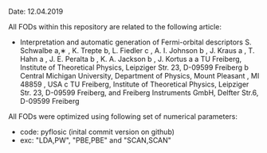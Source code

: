 Date: 12.04.2019 

All FODs within this repository are related to the following article:   

* Interpretation and automatic generation of Fermi-orbital descriptors
S. Schwalbe a,∗ , K. Trepte b, L. Fiedler c , A. I. Johnson b , J. Kraus a , T. Hahn a , J. E. Peralta b , K. A.
Jackson b , J. Kortus a
a TU Freiberg, Institute of Theoretical Physics, Leipziger Str. 23, D-09599 Freiberg
b Central Michigan University, Department of Physics, Mount Pleasant , MI 48859 , USA
c TU Freiberg, Institute of Theoretical Physics, Leipziger Str. 23, D-09599 Freiberg, and Freiberg Instruments GmbH, Delfter
Str.6, D-09599 Freiberg

All FODs were optimized using following set of numerical parameters: 

* code: pyflosic (inital commit version on github)
* exc: "LDA,PW", "PBE,PBE" and "SCAN,SCAN"  
